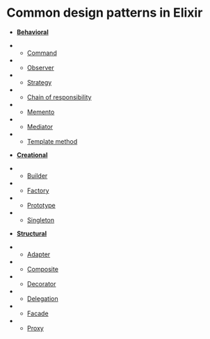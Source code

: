 # Common design patterns in Elixir

* [**Behavioral**](https://github.com/ZXZs/elixir-design-patterns/tree/master/behavioral)
* * [Command](https://github.com/ZXZs/elixir-design-patterns/tree/master/behavioral/command)
* * [Observer](https://github.com/ZXZs/elixir-design-patterns/tree/master/behavioral/observer)
* * [Strategy](https://github.com/ZXZs/elixir-design-patterns/tree/master/behavioral/strategy)
* * [Chain of responsibility](https://github.com/ZXZs/elixir-design-patterns/tree/master/behavioral/chain)
* * [Memento](https://github.com/ZXZs/elixir-design-patterns/tree/master/behavioral/memento)
* * [Mediator](https://github.com/ZXZs/elixir-design-patterns/tree/master/behavioral/mediator)
* * [Template method](https://github.com/ZXZs/elixir-design-patterns/tree/master/behavioral/template_method)

* [**Creational**](https://github.com/ZXZs/elixir-design-patterns/tree/master/creational)
* * [Builder](https://github.com/ZXZs/elixir-design-patterns/tree/master/creational/builder)
* * [Factory](https://github.com/ZXZs/elixir-design-patterns/tree/master/creational/factory)
* * [Prototype](https://github.com/ZXZs/elixir-design-patterns/tree/master/creational/prototype)
* * [Singleton](https://github.com/ZXZs/elixir-design-patterns/tree/master/creational/singleton)

* [**Structural**](https://github.com/ZXZs/elixir-design-patterns/tree/master/structural)
* * [Adapter](https://github.com/ZXZs/elixir-design-patterns/tree/master/structural/adapter)
* * [Composite](https://github.com/ZXZs/elixir-design-patterns/tree/master/structural/composite)
* * [Decorator](https://github.com/ZXZs/elixir-design-patterns/tree/master/structural/decorator)
* * [Delegation](https://github.com/ZXZs/elixir-design-patterns/tree/master/structural/delegation)
* * [Facade](https://github.com/ZXZs/elixir-design-patterns/tree/master/structural/facade)
* * [Proxy](https://github.com/ZXZs/elixir-design-patterns/tree/master/structural/proxy)
